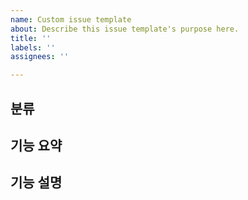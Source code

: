 ```yaml
---
name: Custom issue template
about: Describe this issue template's purpose here.
title: ''
labels: ''
assignees: ''

---
```


## 분류


## 기능 요약 


## 기능 설명
